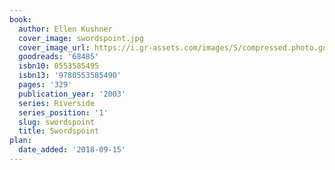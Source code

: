 ```yaml
---
book:
  author: Ellen Kushner
  cover_image: swordspoint.jpg
  cover_image_url: https://i.gr-assets.com/images/S/compressed.photo.goodreads.com/books/1388903158l/68485.jpg
  goodreads: '68485'
  isbn10: 0553585495
  isbn13: '9780553585490'
  pages: '329'
  publication_year: '2003'
  series: Riverside
  series_position: '1'
  slug: swordspoint
  title: Swordspoint
plan:
  date_added: '2018-09-15'
---
```

